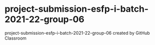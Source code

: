 # project-submission-esfp-i-batch-2021-22-group-06
project-submission-esfp-i-batch-2021-22-group-06 created by GitHub Classroom
